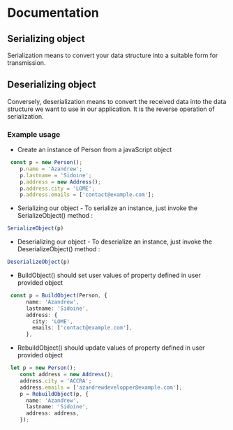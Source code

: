 # Documentation

## Serializing object 

Serialization means to convert your data structure into a suitable form for transmission.

## Deserializing object 

Conversely, deserialization means to convert the received data into the data structure we want to use in our application.
It is the reverse operation of serialization. 

### Example usage

- Create an instance of Person from a javaScript object

```ts
 const p = new Person();
    p.name = 'Azandrew';
    p.lastname = 'Sidoine';
    p.address = new Address();
    p.address.city = 'LOME';
    p.address.emails = ['contact@example.com'];
```

- Serializing our object 
      - To serialize an instance, just invoke the SerializeObject() method : 

```ts
SerializeObject(p)
```

- Deserializing our object
      - To deserialize an instance, just invoke the DeserializeObject() method :

```ts
DeserializeObject(p)
```

- BuildObject() should set user values of property defined in user provided object

```ts
 const p = BuildObject(Person, {
      name: 'Azandrew',
      lastname: 'Sidoine',
      address: {
        city: 'LOME',
        emails: ['contact@example.com'],
      },
```

- RebuildObject() should update values of property defined in user provided object

```ts
 let p = new Person();
    const address = new Address();
    address.city = 'ACCRA';
    address.emails = ['azandrewdevelopper@example.com'];
    p = RebuildObject(p, {
      name: 'Azandrew',
      lastname: 'Sidoine',
      address: address,
    });
```

